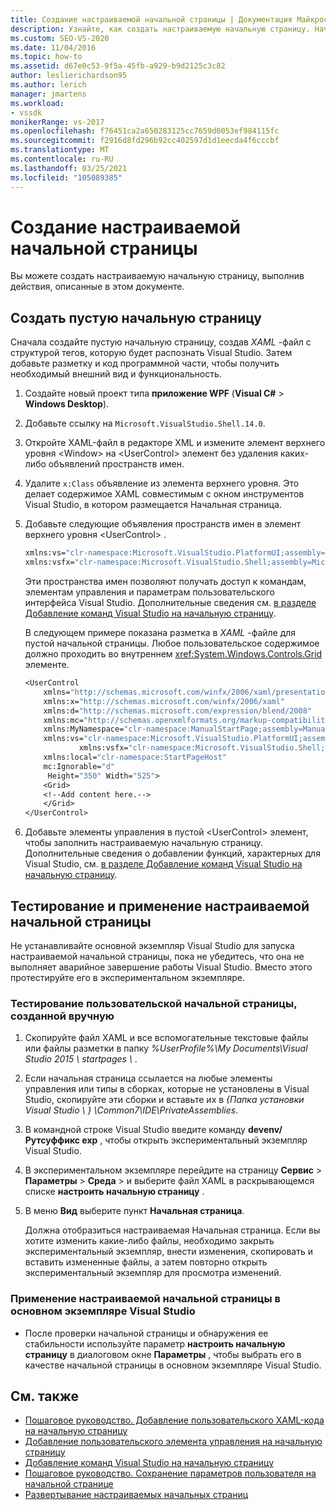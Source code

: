 ```yaml
---
title: Создание настраиваемой начальной страницы | Документация Майкрософт
description: Узнайте, как создать настраиваемую начальную страницу. Начните с пустой начальной страницы, добавьте элементы управления в пустой элемент UserControl, а затем протестируйте страницу.
ms.custom: SEO-VS-2020
ms.date: 11/04/2016
ms.topic: how-to
ms.assetid: d67e0c53-9f5a-45fb-a929-b9d2125c3c82
author: leslierichardson95
ms.author: lerich
manager: jmartens
ms.workload:
- vssdk
monikerRange: vs-2017
ms.openlocfilehash: f76451ca2a650283125cc7659d0053ef984115fc
ms.sourcegitcommit: f2916d8fd296b92cc402597d1d1eecda4f6cccbf
ms.translationtype: MT
ms.contentlocale: ru-RU
ms.lasthandoff: 03/25/2021
ms.locfileid: "105089385"
---
```

# <a name="creating-a-custom-start-page"></a>Создание настраиваемой начальной страницы

Вы можете создать настраиваемую начальную страницу, выполнив действия, описанные в этом документе.

## <a name="create-a-blank-start-page"></a>Создать пустую начальную страницу

Сначала создайте пустую начальную страницу, создав *XAML* -файл с структурой тегов, которую будет распознать Visual Studio. Затем добавьте разметку и код программной части, чтобы получить необходимый внешний вид и функциональность.

1. Создайте новый проект типа **приложение WPF** (**Visual C#**  >  **Windows Desktop**).

2. Добавьте ссылку на `Microsoft.VisualStudio.Shell.14.0`.

3. Откройте XAML-файл в редакторе XML и измените элемент верхнего уровня \<Window> на \<UserControl> элемент без удаления каких-либо объявлений пространств имен.

4. Удалите `x:Class` объявление из элемента верхнего уровня. Это делает содержимое XAML совместимым с окном инструментов Visual Studio, в котором размещается Начальная страница.

5. Добавьте следующие объявления пространств имен в элемент верхнего уровня \<UserControl> .

    ```vb
    xmlns:vs="clr-namespace:Microsoft.VisualStudio.PlatformUI;assembly=Microsoft.VisualStudio.Shell.14.0"
    xmlns:vsfx="clr-namespace:Microsoft.VisualStudio.Shell;assembly=Microsoft.VisualStudio.Shell.14.0"
    ```

     Эти пространства имен позволяют получать доступ к командам, элементам управления и параметрам пользовательского интерфейса Visual Studio. Дополнительные сведения см. [в разделе Добавление команд Visual Studio на начальную страницу](../extensibility/adding-visual-studio-commands-to-a-start-page.md).

     В следующем примере показана разметка в *XAML* -файле для пустой начальной страницы. Любое пользовательское содержимое должно проходить во внутреннем <xref:System.Windows.Controls.Grid> элементе.

    ```vb
    <UserControl
        xmlns="http://schemas.microsoft.com/winfx/2006/xaml/presentation"
        xmlns:x="http://schemas.microsoft.com/winfx/2006/xaml"
        xmlns:d="http://schemas.microsoft.com/expression/blend/2008"
        xmlns:mc="http://schemas.openxmlformats.org/markup-compatibility/2006"
        xmlns:MyNamespace="clr-namespace:ManualStartPage;assembly=ManualStartPage"
        xmlns:vs="clr-namespace:Microsoft.VisualStudio.PlatformUI;assembly=Microsoft.VisualStudio.Shell.14.0"
                xmlns:vsfx="clr-namespace:Microsoft.VisualStudio.Shell;assembly=Microsoft.VisualStudio.Shell.14.0"
        xmlns:local="clr-namespace:StartPageHost"
        mc:Ignorable="d"
         Height="350" Width="525">
        <Grid>
        <!--Add content here.-->
        </Grid>
    </UserControl>
    ```

6. Добавьте элементы управления в пустой \<UserControl> элемент, чтобы заполнить настраиваемую начальную страницу. Дополнительные сведения о добавлении функций, характерных для Visual Studio, см. [в разделе Добавление команд Visual Studio на начальную страницу](../extensibility/adding-visual-studio-commands-to-a-start-page.md).

## <a name="test-and-apply-the-custom-start-page"></a>Тестирование и применение настраиваемой начальной страницы

Не устанавливайте основной экземпляр Visual Studio для запуска настраиваемой начальной страницы, пока не убедитесь, что она не выполняет аварийное завершение работы Visual Studio. Вместо этого протестируйте его в экспериментальном экземпляре.

### <a name="to-test-a-manually-created-custom-start-page"></a>Тестирование пользовательской начальной страницы, созданной вручную

1. Скопируйте файл XAML и все вспомогательные текстовые файлы или файлы разметки в папку *%UserProfile%\My Documents\Visual Studio 2015 \ startpages \\* .

2. Если начальная страница ссылается на любые элементы управления или типы в сборках, которые не установлены в Visual Studio, скопируйте эти сборки и вставьте их в *{Папка установки Visual Studio \\ } \Common7\IDE\PrivateAssemblies*.

3. В командной строке Visual Studio введите команду **devenv/Рутсуффикс exp** , чтобы открыть экспериментальный экземпляр Visual Studio.

4. В экспериментальном экземпляре перейдите на страницу **Сервис**  >  **Параметры**  >  **Среда**  >   и выберите файл XAML в раскрывающемся списке **настроить начальную страницу** .

5. В меню **Вид** выберите пункт **Начальная страница**.

     Должна отобразиться настраиваемая Начальная страница. Если вы хотите изменить какие-либо файлы, необходимо закрыть экспериментальный экземпляр, внести изменения, скопировать и вставить измененные файлы, а затем повторно открыть экспериментальный экземпляр для просмотра изменений.

### <a name="to-apply-the-custom-start-page-in-the-primary-instance-of-visual-studio"></a>Применение настраиваемой начальной страницы в основном экземпляре Visual Studio

- После проверки начальной страницы и обнаружения ее стабильности используйте параметр **настроить начальную страницу** в диалоговом окне **Параметры** , чтобы выбрать его в качестве начальной страницы в основном экземпляре Visual Studio.

## <a name="see-also"></a>См. также

- [Пошаговое руководство. Добавление пользовательского XAML-кода на начальную страницу](../extensibility/walkthrough-adding-custom-xaml-to-the-start-page.md)
- [Добавление пользовательского элемента управления на начальную страницу](../extensibility/adding-user-control-to-the-start-page.md)
- [Добавление команд Visual Studio на начальную страницу](../extensibility/adding-visual-studio-commands-to-a-start-page.md)
- [Пошаговое руководство. Сохранение параметров пользователя на начальной странице](../extensibility/walkthrough-saving-user-settings-on-a-start-page.md)
- [Развертывание настраиваемых начальных страниц](../extensibility/deploying-custom-start-pages.md)
